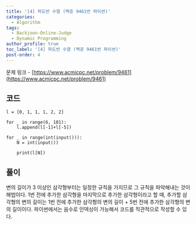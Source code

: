 ```yaml
---
title: '[4] 파도반 수열 (백준 9461번 파이썬)'
categories:
  - Algorithm
tags:
  - Backjoon-Online-Judge
  - Dynamic Programming
author_profile: true
toc_label: '[4] 파도반 수열 (백준 9461번 파이썬)'
post-order: 4
---
```


문제 링크 - [https://www.acmicpc.net/problem/9461](https://www.acmicpc.net/problem/9461)

## 코드
```python::lineons
l = [0, 1, 1, 1, 2, 2]

for _ in range(6, 101):
    l.append(l[-1]+l[-5])

for _ in range(int(input())):
    N = int(input())

    print(l[N])
```

## 풀이
변의 길이가 3 이상인 삼각형부터는 일정한 규칙을 가지므로 그 규칙을 파악해내는 것이 해법이다. 1번 전에 추가한 삼각형을  마지막으로 추가한 삼각형이라고 할 때, 추가할 삼각형의 변의 길이는 1번 전에 추가한 삼각형의 변의 길이 + 5번 전에 추가한 삼각형의 변의 길이이다. 파이썬에서는 음수로 인덱싱이 가능해서 코드를 직관적으로 작성할 수 있다.
